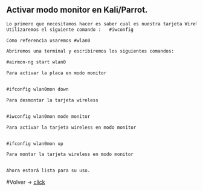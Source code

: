 ## Activar modo monitor en Kali/Parrot.


```markdown 
Lo primero que necesitamos hacer es saber cual es nuestra tarjeta Wireless 
Utilizaremos el siguiente comando :   #iwconfig 

Como referencia usaremos #wlan0

Abriremos una terminal y escribiremos los siguientes comandos:

#airmon-ng start wlan0

Para activar la placa en modo monitor


#ifconfig wlan0mon down

Para desmontar la tarjeta wireless


#iwconfig wlan0mon mode monitor

Para activar la tarjeta wireless en modo monitor


#ifconfig wlan0mon up 

Para montar la tarjeta wireless en modo monitor


Ahora estará lista para su uso.
```

#Volver -> [click](https://minicompi4.github.io)
